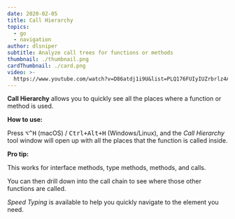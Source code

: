 ```yaml
---
date: 2020-02-05
title: Call Hierarchy
topics:
  - go
  - navigation
author: dlsniper
subtitle: Analyze call trees for functions or methods
thumbnail: ./thumbnail.png
cardThumbnail: ./card.png
video: >-
  https://www.youtube.com/watch?v=D86atdj1i9U&list=PLQ176FUIyIUZrbrlz4AY1V8VzBJKZyVlW&index=20
---
```


**Call Hierarchy** allows you to quickly see all the places where a function or method is used.

**How to use:**

Press <kbd>⌥^H</kbd> (macOS) / <kbd>Ctrl+Alt+H</kbd> (Windows/Linux), and the _Call Hierarchy_ tool window will open up with all the places that the function is called inside.

**Pro tip:**

This works for interface methods, type methods, methods, and calls.

You can then drill down into the call chain to see where those other functions are called.

_Speed Typing_ is available to help you quickly navigate to the element you need.
